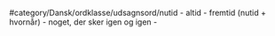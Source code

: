 #category/Dansk/ordklasse/udsagnsord/nutid 
	- altid
	- fremtid (nutid + hvornår)
	- noget, der sker igen og igen
	- 